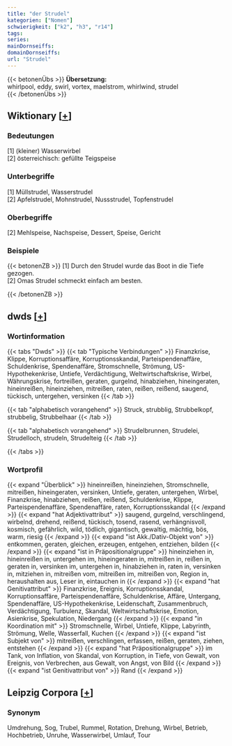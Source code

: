 ```yaml
---
title: "der Strudel"
kategorien: ["Nomen"]
schwierigkeit: ["k2", "h3", "r14"]
tags:
series:
mainDornseiffs:
domainDornseiffs:
url: "Strudel"
---
```


{{< betonenÜbs >}}
**Übersetzung:**  
whirlpool, eddy, swirl, vortex, maelstrom, whirlwind, strudel  
{{< /betonenÜbs >}}

## Wiktionary [[+](https://de.wiktionary.org/wiki/Strudel)]

### Bedeutungen
[1] (kleiner) Wasserwirbel  
[2] österreichisch: gefüllte Teigspeise  

### Unterbegriffe
[1] Müllstrudel, Wasserstrudel  
[2] Apfelstrudel, Mohnstrudel, Nussstrudel, Topfenstrudel  

### Oberbegriffe
[2] Mehlspeise, Nachspeise, Dessert, Speise, Gericht  

### Beispiele
{{< betonenZB >}}
[1] Durch den Strudel wurde das Boot in die Tiefe gezogen.  
[2] Omas Strudel schmeckt einfach am besten.  

{{< /betonenZB >}}


## dwds [[+](https://www.dwds.de/wb/Strudel)]

### Wortinformation
{{< tabs "Dwds" >}}
{{< tab "Typische Verbindungen" >}}
Finanzkrise, Klippe, Korruptionsaffäre, Korruptionsskandal, Parteispendenaffäre, Schuldenkrise, Spendenaffäre, Stromschnelle, Strömung, US-Hypothekenkrise, Untiefe, Verdächtigung, Weltwirtschaftskrise, Wirbel, Währungskrise, fortreißen, geraten, gurgelnd, hinabziehen, hineingeraten, hineinreißen, hineinziehen, mitreißen, raten, reißen, reißend, saugend, tückisch, untergehen, versinken
{{< /tab >}}

{{< tab "alphabetisch vorangehend" >}}
Struck, strubblig, Strubbelkopf, strubbelig, Strubbelhaar
{{< /tab >}}

{{< tab "alphabetisch vorangehend" >}}
Strudelbrunnen, Strudelei, Strudelloch, strudeln, Strudelteig
{{< /tab >}}

{{< /tabs >}}

### Wortprofil
{{< expand "Überblick" >}} hineinreißen, hineinziehen, Stromschnelle, mitreißen, hineingeraten, versinken, Untiefe, geraten, untergehen, Wirbel, Finanzkrise, hinabziehen, reißen, reißend, Schuldenkrise, Klippe, Parteispendenaffäre, Spendenaffäre, raten, Korruptionsskandal {{< /expand >}}
{{< expand "hat Adjektivattribut" >}} saugend, gurgelnd, verschlingend, wirbelnd, drehend, reißend, tückisch, tosend, rasend, verhängnisvoll, kosmisch, gefährlich, wild, tödlich, gigantisch, gewaltig, mächtig, bös, warm, riesig {{< /expand >}}
{{< expand "ist Akk./Dativ-Objekt von" >}} entkommen, geraten, gleichen, erzeugen, entgehen, entziehen, bilden {{< /expand >}}
{{< expand "ist in Präpositionalgruppe" >}} hineinziehen in, hineinreißen in, untergehen im, hineingeraten in, mitreißen in, reißen in, geraten in, versinken im, untergehen in, hinabziehen in, raten in, versinken in, mitziehen in, mitreißen vom, mitreißen im, mitreißen von, Region in, heraushalten aus, Leser in, eintauchen in {{< /expand >}}
{{< expand "hat Genitivattribut" >}} Finanzkrise, Ereignis, Korruptionsskandal, Korruptionsaffäre, Parteispendenaffäre, Schuldenkrise, Affäre, Untergang, Spendenaffäre, US-Hypothekenkrise, Leidenschaft, Zusammenbruch, Verdächtigung, Turbulenz, Skandal, Weltwirtschaftskrise, Emotion, Asienkrise, Spekulation, Niedergang {{< /expand >}}
{{< expand "in Koordination mit" >}} Stromschnelle, Wirbel, Untiefe, Klippe, Labyrinth, Strömung, Welle, Wasserfall, Kuchen {{< /expand >}}
{{< expand "ist Subjekt von" >}} mitreißen, verschlingen, erfassen, reißen, geraten, ziehen, entstehen {{< /expand >}}
{{< expand "hat Präpositionalgruppe" >}} im Tank, von Inflation, von Skandal, von Korruption, in Tiefe, von Gewalt, von Ereignis, von Verbrechen, aus Gewalt, von Angst, von Bild {{< /expand >}}
{{< expand "ist Genitivattribut von" >}} Rand {{< /expand >}}

## Leipzig Corpora [[+](https://corpora.uni-leipzig.de/en/res?word=Strudel&corpusId=deu_newscrawl-public_2018)]


### Synonym
Umdrehung, Sog, Trubel, Rummel, Rotation, Drehung, Wirbel, Betrieb, Hochbetrieb, Unruhe, Wasserwirbel, Umlauf, Tour

